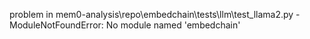 problem in mem0-analysis\repo\embedchain\tests\llm\test_llama2.py - ModuleNotFoundError: No module named 'embedchain'
